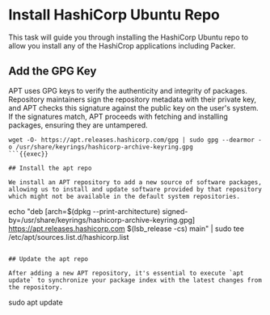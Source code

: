 # Install HashiCorp Ubuntu Repo

This task will guide you through installing the HashiCorp Ubuntu repo to allow you install any of the HashiCrop applications including Packer. 

## Add the GPG Key

APT uses GPG keys to verify the authenticity and integrity of packages. Repository maintainers sign the repository metadata with their private key, and APT checks this signature against the public key on the user's system. If the signatures match, APT proceeds with fetching and installing packages, ensuring they are untampered.

```
wget -O- https://apt.releases.hashicorp.com/gpg | sudo gpg --dearmor -o /usr/share/keyrings/hashicorp-archive-keyring.gpg
```{{exec}}

## Install the apt repo

We install an APT repository to add a new source of software packages, allowing us to install and update software provided by that repository which might not be available in the default system repositories.

```
echo "deb [arch=$(dpkg --print-architecture) signed-by=/usr/share/keyrings/hashicorp-archive-keyring.gpg] https://apt.releases.hashicorp.com $(lsb_release -cs) main" | sudo tee /etc/apt/sources.list.d/hashicorp.list
```{{exec}}

## Update the apt repo

After adding a new APT repository, it's essential to execute `apt update` to synchronize your package index with the latest changes from the repository.

```
sudo apt update
```{{exec}}
